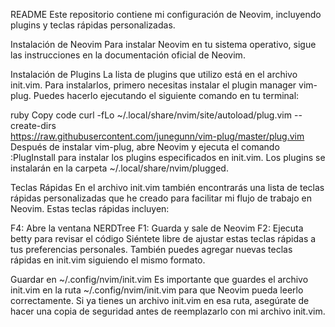 README
Este repositorio contiene mi configuración de Neovim, incluyendo plugins y teclas rápidas personalizadas.

Instalación de Neovim
Para instalar Neovim en tu sistema operativo, sigue las instrucciones en la documentación oficial de Neovim.

Instalación de Plugins
La lista de plugins que utilizo está en el archivo init.vim. Para instalarlos, primero necesitas instalar el plugin manager vim-plug. Puedes hacerlo ejecutando el siguiente comando en tu terminal:

ruby
Copy code
curl -fLo ~/.local/share/nvim/site/autoload/plug.vim --create-dirs \
    https://raw.githubusercontent.com/junegunn/vim-plug/master/plug.vim
Después de instalar vim-plug, abre Neovim y ejecuta el comando :PlugInstall para instalar los plugins especificados en init.vim. Los plugins se instalarán en la carpeta ~/.local/share/nvim/plugged.

Teclas Rápidas
En el archivo init.vim también encontrarás una lista de teclas rápidas personalizadas que he creado para facilitar mi flujo de trabajo en Neovim. Estas teclas rápidas incluyen:

F4: Abre la ventana NERDTree
F1: Guarda y sale de Neovim
F2: Ejecuta betty para revisar el código
Siéntete libre de ajustar estas teclas rápidas a tus preferencias personales. También puedes agregar nuevas teclas rápidas en init.vim siguiendo el mismo formato.

Guardar en ~/.config/nvim/init.vim
Es importante que guardes el archivo init.vim en la ruta ~/.config/nvim/init.vim para que Neovim pueda leerlo correctamente. Si ya tienes un archivo init.vim en esa ruta, asegúrate de hacer una copia de seguridad antes de reemplazarlo con mi archivo init.vim.
